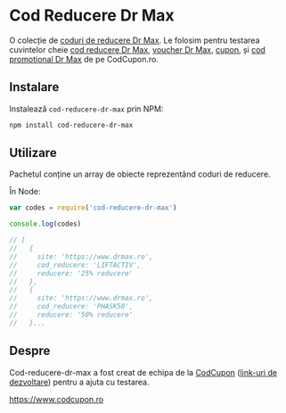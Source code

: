 # Cod Reducere Dr Max

O colecție de [coduri de reducere Dr Max](https://www.codcupon.ro/magazine/dr-max). Le folosim pentru testarea cuvintelor cheie [cod reducere Dr Max](https://www.codcupon.ro/magazine/dr-max), [voucher Dr Max](https://www.codcupon.ro/magazine/dr-max), [cupon](https://www.codcupon.ro/magazine/dr-max), și [cod promotional Dr Max](https://www.codcupon.ro/magazine/dr-max) de pe CodCupon.ro.

## Instalare

Instalează `cod-reducere-dr-max` prin NPM:

```sh
npm install cod-reducere-dr-max
```

## Utilizare

Pachetul conține un array de obiecte reprezentând coduri de reducere.

În Node:

```js
var codes = require('cod-reducere-dr-max')

console.log(codes)

// [
//   {
//     site: 'https://www.drmax.ro',
//     cod_reducere: 'LIFTACTIV',
//     reducere: '25% reducere'
//   },
//   {
//     site: 'https://www.drmax.ro',
//     cod_reducere: 'PHASK50',
//     reducere: '50% reducere'
//   }...
```

## Despre

Cod-reducere-dr-max a fost creat de echipa de la [CodCupon](https://www.codcupon.ro) ([link-uri de dezvoltare](https://codcupon.github.io)) pentru a ajuta cu testarea.

<https://www.codcupon.ro>

